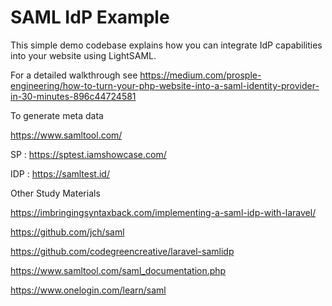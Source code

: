 # SAML IdP Example

This simple demo codebase explains how you can integrate IdP capabilities into your website using LightSAML.

For a detailed walkthrough see https://medium.com/prosple-engineering/how-to-turn-your-php-website-into-a-saml-identity-provider-in-30-minutes-896c44724581


To generate meta data

https://www.samltool.com/

SP : https://sptest.iamshowcase.com/

IDP : https://samltest.id/


Other Study Materials

https://imbringingsyntaxback.com/implementing-a-saml-idp-with-laravel/

https://github.com/jch/saml

https://github.com/codegreencreative/laravel-samlidp

https://www.samltool.com/saml_documentation.php

https://www.onelogin.com/learn/saml
